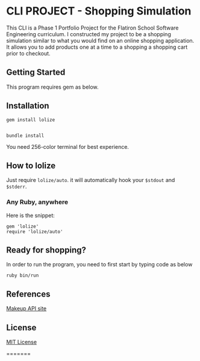 
# CLI PROJECT - Shopping Simulation

This CLI is a Phase 1 Portfolio Project for the Flatiron School Software Engineering curriculum.
I constructed my project to be a shopping simulation similar to what you would find on an online shopping application. It allows you to add products one at a time to a shopping a shopping cart prior to checkout.

## Getting Started

This program requires gem as below.

## Installation

    gem install lolize


    bundle install

You need 256-color terminal for best experience.

## How to lolize

Just require `lolize/auto`. it will automatically hook your `$stdout` and `$stderr`. 

### Any Ruby, anywhere

Here is the snippet:

    gem 'lolize'
    require 'lolize/auto'

## Ready for shopping?

In order to run the program, you need to first start by typing code as below 

    ruby bin/run

## References
[Makeup API site](http://makeup-api.herokuapp.com/?ref=apilist.fun)


## License

[MIT License](https://opensource.org/licenses/MIT)

=======


